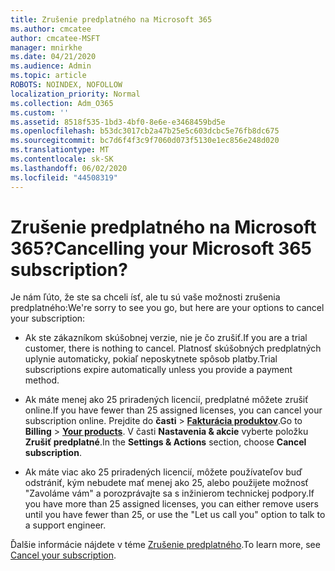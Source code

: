 ```yaml
---
title: Zrušenie predplatného na Microsoft 365
ms.author: cmcatee
author: cmcatee-MSFT
manager: mnirkhe
ms.date: 04/21/2020
ms.audience: Admin
ms.topic: article
ROBOTS: NOINDEX, NOFOLLOW
localization_priority: Normal
ms.collection: Adm_O365
ms.custom: ''
ms.assetid: 8518f535-1bd3-4bf0-8e6e-e3468459bd5e
ms.openlocfilehash: b53dc3017cb2a47b25e5c603dcbc5e76fb8dc675
ms.sourcegitcommit: bc7d6f4f3c9f7060d073f5130e1ec856e248d020
ms.translationtype: MT
ms.contentlocale: sk-SK
ms.lasthandoff: 06/02/2020
ms.locfileid: "44508319"
---
```

# <a name="cancelling-your-microsoft-365-subscription"></a><span data-ttu-id="1ab4b-102">Zrušenie predplatného na Microsoft 365?</span><span class="sxs-lookup"><span data-stu-id="1ab4b-102">Cancelling your Microsoft 365 subscription?</span></span>

<span data-ttu-id="1ab4b-103">Je nám ľúto, že ste sa chceli ísť, ale tu sú vaše možnosti zrušenia predplatného:</span><span class="sxs-lookup"><span data-stu-id="1ab4b-103">We're sorry to see you go, but here are your options to cancel your subscription:</span></span>
  
- <span data-ttu-id="1ab4b-104">Ak ste zákazníkom skúšobnej verzie, nie je čo zrušiť.</span><span class="sxs-lookup"><span data-stu-id="1ab4b-104">If you are a trial customer, there is nothing to cancel.</span></span> <span data-ttu-id="1ab4b-105">Platnosť skúšobných predplatných uplynie automaticky, pokiaľ neposkytnete spôsob platby.</span><span class="sxs-lookup"><span data-stu-id="1ab4b-105">Trial subscriptions expire automatically unless you provide a payment method.</span></span>

- <span data-ttu-id="1ab4b-106">Ak máte menej ako 25 priradených licencií, predplatné môžete zrušiť online.</span><span class="sxs-lookup"><span data-stu-id="1ab4b-106">If you have fewer than 25 assigned licenses, you can cancel your subscription online.</span></span> <span data-ttu-id="1ab4b-107">Prejdite do **časti** \> **[Fakturácia produktov](https://go.microsoft.com/fwlink/p/?linkid=842054)**.</span><span class="sxs-lookup"><span data-stu-id="1ab4b-107">Go to **Billing** \> **[Your products](https://go.microsoft.com/fwlink/p/?linkid=842054)**.</span></span> <span data-ttu-id="1ab4b-108">V časti **Nastavenia & akcie** vyberte položku **Zrušiť predplatné**.</span><span class="sxs-lookup"><span data-stu-id="1ab4b-108">In the **Settings & Actions** section, choose **Cancel subscription**.</span></span>

- <span data-ttu-id="1ab4b-109">Ak máte viac ako 25 priradených licencií, môžete používateľov buď odstrániť, kým nebudete mať menej ako 25, alebo použijete možnosť "Zavoláme vám" a porozprávajte sa s inžinierom technickej podpory.</span><span class="sxs-lookup"><span data-stu-id="1ab4b-109">If you have more than 25 assigned licenses, you can either remove users until you have fewer than 25, or use the "Let us call you" option to talk to a support engineer.</span></span>

<span data-ttu-id="1ab4b-110">Ďalšie informácie nájdete v téme [Zrušenie predplatného](https://docs.microsoft.com/microsoft-365/commerce/subscriptions/cancel-your-subscription).</span><span class="sxs-lookup"><span data-stu-id="1ab4b-110">To learn more, see [Cancel your subscription](https://docs.microsoft.com/microsoft-365/commerce/subscriptions/cancel-your-subscription).</span></span>
